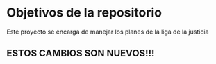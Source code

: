# Objetivos de la repositorio

Este proyecto se encarga de manejar los planes de la liga de la justicia


## ESTOS CAMBIOS SON NUEVOS!!!